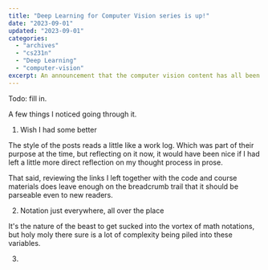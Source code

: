 ```yaml
---
title: "Deep Learning for Computer Vision series is up!"
date: "2023-09-01"
updated: "2023-09-01"
categories:
  - "archives"
  - "cs231n"
  - "Deep Learning"
  - "computer-vision"
excerpt: An announcement that the computer vision content has all been posted, together with some reflection on the work generally and ____.
---
```


Todo: fill in.


A few things I noticed going through it.

1. Wish I had some better 

The style of the posts reads a little like a work log. Which was part of their purpose at the time, but reflecting on it now, it would have been nice if I had left a little more direct reflection on my thought process in prose. 

That said, reviewing the links I left together with the code and course materials does leave enough on the breadcrumb trail that it should be parseable even to new readers.



2. Notation just everywhere, all over the place

It's the nature of the beast to get sucked into the vortex of math notations, but holy moly there sure is a lot of complexity being piled into these variables.


3. 



